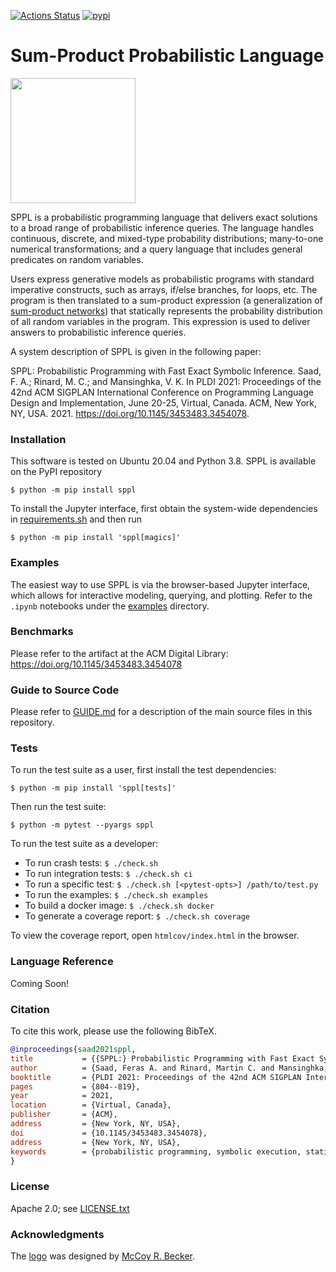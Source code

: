 [![Actions Status](https://github.com/probcomp/sppl/workflows/Python%20package/badge.svg)](https://github.com/probcomp/sppl/actions)
[![pypi](https://img.shields.io/pypi/v/sppl.svg)](https://pypi.org/project/sppl/)

Sum-Product Probabilistic Language
==================================

<img src="https://raw.githubusercontent.com/probcomp/sppl/master/sppl.png" width="200">

SPPL is a probabilistic programming language that delivers exact solutions
to a broad range of probabilistic inference queries. The language handles
continuous, discrete, and mixed-type probability distributions; many-to-one
numerical transformations; and a query language that includes general
predicates on random variables.

Users express generative models as probabilistic programs with standard
imperative constructs, such as arrays, if/else branches, for loops, etc.
The program is then translated to a sum-product expression (a
generalization of [sum-product networks](https://arxiv.org/pdf/2004.01167.pdf))
that statically represents the probability distribution of all random
variables in the program. This expression is used to deliver answers to
probabilistic inference queries.

A system description of SPPL is given in the following paper:

SPPL: Probabilistic Programming with Fast Exact Symbolic Inference.
Saad, F. A.; Rinard, M. C.; and Mansinghka, V. K.
In PLDI 2021: Proceedings of the 42nd ACM SIGPLAN International Conference
on Programming Language Design and Implementation,
June 20-25, Virtual, Canada. ACM, New York, NY, USA. 2021.
https://doi.org/10.1145/3453483.3454078.

### Installation

This software is tested on Ubuntu 20.04 and Python 3.8.
SPPL is available on the PyPI repository

    $ python -m pip install sppl

To install the Jupyter interface, first obtain the system-wide dependencies in
[requirements.sh](https://github.com/probcomp/sppl/blob/master/requirements.sh)
and then run

    $ python -m pip install 'sppl[magics]'

### Examples

The easiest way to use SPPL is via the browser-based Jupyter interface, which
allows for interactive modeling, querying, and plotting.
Refer to the `.ipynb` notebooks under the
[examples](https://github.com/probcomp/sppl/tree/master/examples) directory.

### Benchmarks

Please refer to the artifact at the ACM Digital Library:
https://doi.org/10.1145/3453483.3454078

### Guide to Source Code

Please refer to [GUIDE.md](./GUIDE.md) for a description of the
main source files in this repository.

### Tests

To run the test suite as a user, first install the test dependencies:

    $ python -m pip install 'sppl[tests]'

Then run the test suite:

    $ python -m pytest --pyargs sppl

To run the test suite as a developer:

- To run crash tests:             `$ ./check.sh`
- To run integration tests:       `$ ./check.sh ci`
- To run a specific test:         `$ ./check.sh [<pytest-opts>] /path/to/test.py`
- To run the examples:            `$ ./check.sh examples`
- To build a docker image:        `$ ./check.sh docker`
- To generate a coverage report:  `$ ./check.sh coverage`

To view the coverage report, open `htmlcov/index.html` in the browser.

### Language Reference

Coming Soon!

### Citation

To cite this work, please use the following BibTeX.

```bibtex
@inproceedings{saad2021sppl,
title           = {{SPPL:} Probabilistic Programming with Fast Exact Symbolic Inference},
author          = {Saad, Feras A. and Rinard, Martin C. and Mansinghka, Vikash K.},
booktitle       = {PLDI 2021: Proceedings of the 42nd ACM SIGPLAN International Conference on Programming Design and Implementation},
pages           = {804--819},
year            = 2021,
location        = {Virtual, Canada},
publisher       = {ACM},
address         = {New York, NY, USA},
doi             = {10.1145/3453483.3454078},
address         = {New York, NY, USA},
keywords        = {probabilistic programming, symbolic execution, static analysis},
}
```

### License

Apache 2.0; see [LICENSE.txt](./LICENSE.txt)

### Acknowledgments

The [logo](https://github.com/probcomp/sppl/blob/master/sppl.png) was
designed by [McCoy R. Becker](https://femtomc.github.io/).
